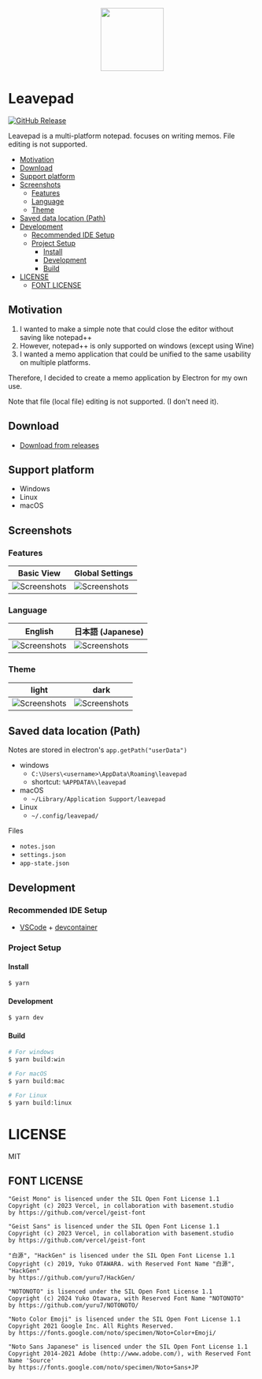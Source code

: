 <p align="center">
  <img width="128" height="128" src="https://raw.github.com/kaishuu0123/leavepad/main/build/icon.png">
</p>

# Leavepad

<a href="https://github.com/kaishuu0123/leavepad/releases">

![GitHub Release](https://img.shields.io/github/v/release/kaishuu0123/leavepad)

</a>

Leavepad is a multi-platform notepad. focuses on writing memos. File editing is not supported.

* [Motivation](#motivation)
* [Download](#download)
* [Support platform](#support-platform)
* [Screenshots](#screenshots)
  + [Features](#features)
  + [Language](#language)
  + [Theme](#theme)
* [Saved data location (Path)](#saved-data-location-path)
* [Development](#development)
  + [Recommended IDE Setup](#recommended-ide-setup)
  + [Project Setup](#project-setup)
      - [Install](#install)
      - [Development](#development-1)
      - [Build](#build)
* [LICENSE](#license)
  + [FONT LICENSE](#font-license)

## Motivation

1. I wanted to make a simple note that could close the editor without saving like notepad++
1. However, notepad++ is only supported on windows (except using Wine)
1. I wanted a memo application that could be unified to the same usability on multiple platforms.

Therefore, I decided to create a memo application by Electron for my own use.

Note that file (local file) editing is not supported. (I don't need it).

## Download

- [Download from releases](https://github.com/kaishuu0123/leavepad/releases)

## Support platform

- Windows
- Linux
- macOS

## Screenshots

### Features

| Basic View                                                                                           | Global Settings                                                                                           |
| ---------------------------------------------------------------------------------------------------- | --------------------------------------------------------------------------------------------------------- |
| ![Screenshots](https://raw.github.com/kaishuu0123/leavepad/main/screenshots/20241123/basic_view.png) | ![Screenshots](https://raw.github.com/kaishuu0123/leavepad/main/screenshots/20241123/global_settings.png) |

### Language

| English                                                                                           | 日本語 (Japanese)                                                                                  |
| ------------------------------------------------------------------------------------------------- | -------------------------------------------------------------------------------------------------- |
| ![Screenshots](https://raw.github.com/kaishuu0123/leavepad/main/screenshots/20241123/language_english.png) | ![Screenshots](https://raw.github.com/kaishuu0123/leavepad/main/screenshots/20241123/language_japanese.png) |

### Theme

| light                                                                                                 | dark                                                                                                 |
| ----------------------------------------------------------------------------------------------------- | ---------------------------------------------------------------------------------------------------- |
| ![Screenshots](https://raw.github.com/kaishuu0123/leavepad/main/screenshots/20241123/theme_light.png) | ![Screenshots](https://raw.github.com/kaishuu0123/leavepad/main/screenshots/20241123/theme_dark.png) |

## Saved data location (Path)

Notes are stored in electron's `app.getPath("userData")`

- windows
  - `C:\Users\<username>\AppData\Roaming\leavepad`
  - shortcut: `%APPDATA%\leavepad`
- macOS
  - `~/Library/Application Support/leavepad`
- Linux
  - `~/.config/leavepad/`

Files

- `notes.json`
- `settings.json`
- `app-state.json`


## Development
### Recommended IDE Setup

- [VSCode](https://code.visualstudio.com/) + [devcontainer](https://code.visualstudio.com/docs/devcontainers/tutorial)

### Project Setup

#### Install

```bash
$ yarn
```

#### Development

```bash
$ yarn dev
```

#### Build

```bash
# For windows
$ yarn build:win

# For macOS
$ yarn build:mac

# For Linux
$ yarn build:linux
```

# LICENSE

MIT

## FONT LICENSE

```
"Geist Mono" is lisenced under the SIL Open Font License 1.1
Copyright (c) 2023 Vercel, in collaboration with basement.studio
by https://github.com/vercel/geist-font

"Geist Sans" is lisenced under the SIL Open Font License 1.1
Copyright (c) 2023 Vercel, in collaboration with basement.studio
by https://github.com/vercel/geist-font

"白源", "HackGen" is lisenced under the SIL Open Font License 1.1
Copyright (c) 2019, Yuko OTAWARA. with Reserved Font Name "白源", "HackGen"
by https://github.com/yuru7/HackGen/

"NOTONOTO" is lisenced under the SIL Open Font License 1.1
Copyright (c) 2024 Yuko Otawara, with Reserved Font Name "NOTONOTO"
by https://github.com/yuru7/NOTONOTO/

"Noto Color Emoji" is lisenced under the SIL Open Font License 1.1
Copyright 2021 Google Inc. All Rights Reserved.
by https://fonts.google.com/noto/specimen/Noto+Color+Emoji/

"Noto Sans Japanese" is lisenced under the SIL Open Font License 1.1
Copyright 2014-2021 Adobe (http://www.adobe.com/), with Reserved Font Name 'Source'
by https://fonts.google.com/noto/specimen/Noto+Sans+JP
```
